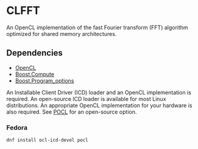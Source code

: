# CLFFT

An OpenCL implementation of the fast Fourier transform (FFT) algorithm optimized
for shared memory architectures.

## Dependencies

- [OpenCL](https://www.khronos.org/opencl/)
- [Boost.Compute](https://github.com/boostorg/compute)
- [Boost.Program_options](https://github.com/boostorg/program_options)

An Installable Client Driver (ICD) loader and an OpenCL implementation is
required. An open-source ICD loader is available for most Linux distributions.
An appropriate OpenCL implementation for your hardware is also required.
See [POCL](http://pocl.sourceforge.net/) for an open-source option.

### Fedora

```
dnf install ocl-icd-devel pocl
```
